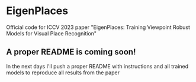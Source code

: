 # EigenPlaces
Official code for ICCV 2023 paper "EigenPlaces: Training Viewpoint Robust Models for Visual Place Recognition"

## A proper README is coming soon!

In the next days I'll push a proper README with instructions and all trained models to reproduce all results from the paper

